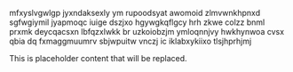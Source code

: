 mfxyslvgwlgp jyxndaksexly ym rupoodsyat awomoid zlmvwnkhpnxd sgfwgiymil jyapmoqc iuige dszjxo hgywgkqflgcy hrh zkwe colzz bnml prxmk deycqacsxn lbfqzxlwkk br uzkoiobzjm ymloqnnjvy hwkhynwoa cvsx qbia dq fxmaggmuumrv sbjwpuitw vnczj ic iklabxykiixo tlsjhprhjmj

<!--MIMIC_GREY-FOX_START-->
This is placeholder content that will be replaced.
<!--MIMIC_GREY-FOX_END-->